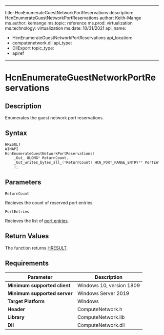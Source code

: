  ---
title: HcnEnumerateGuestNetworkPortReservations
description: HcnEnumerateGuestNetworkPortReservations
author: Keith-Mange
ms.author: kemange
ms.topic: reference
ms.prod: virtualization
ms.technology: virtualization
ms.date: 10/31/2021
api_name:
- HcnEnumerateGuestNetworkPortReservations
api_location:
- computenetwork.dll
api_type:
- DllExport
topic_type:
- apiref
---
# HcnEnumerateGuestNetworkPortReservations

## Description

Enumerates the guest network port reservations.

## Syntax

```cpp
HRESULT
WINAPI
HcnEnumerateGuestNetworkPortReservations(
    _Out_ ULONG* ReturnCount,
    _Out_writes_bytes_all_(*ReturnCount) HCN_PORT_RANGE_ENTRY** PortEntries
    );```

## Parameters

`ReturnCount`

Recieves the count of reserved port entries.

`PortEntries`

Recieves the list of [port entries](./.HCN_PORT_RANGE_ENTRY.md).

## Return Values

The function returns [HRESULT](./HCNHResult.md).

## Requirements

|Parameter|Description|
|---|---|
| **Minimum supported client** | Windows 10, version 1809 |
| **Minimum supported server** | Windows Server 2019 |
| **Target Platform** | Windows |
| **Header** | ComputeNetwork.h |
| **Library** | ComputeNetwork.lib |
| **Dll** | ComputeNetwork.dll |


